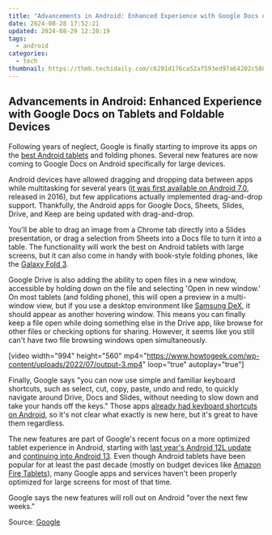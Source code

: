 ```yaml
---
title: "Advancements in Android: Enhanced Experience with Google Docs on Tablets and Foldable Devices"
date: 2024-08-28 17:52:21
updated: 2024-08-29 12:28:19
tags:
  - android
categories:
  - tech
thumbnail: https://thmb.techidaily.com/c6291d176ca52af593ed97a64202c588c0b54ac6b9ff66af20d69e9744d56a33.jpeg
---
```


## Advancements in Android: Enhanced Experience with Google Docs on Tablets and Foldable Devices

Following years of neglect, Google is finally starting to improve its apps on the [best Android tablets](https://youtube-sure.techidaily.com/16757146-updated-bite-sized-video-knowledge-now/) and folding phones. Several new features are now coming to Google Docs on Android specifically for large devices.

 Android devices have allowed dragging and dropping data between apps while multitasking for several years ([it was first available on Android 7.0](https://developer.android.com/guide/topics/ui/drag-drop), released in 2016), but few applications actually implemented drag-and-drop support. Thankfully, the Android apps for Google Docs, Sheets, Slides, Drive, and Keep are being updated with drag-and-drop.

 You'll be able to drag an image from a Chrome tab directly into a Slides presentation, or drag a selection from Sheets into a Docs file to turn it into a table. The functionality will work the best on Android tablets with large screens, but it can also come in handy with book-style folding phones, like the [Galaxy Fold 3](https://instagram-videos.techidaily.com/make-your-content-stand-out-with-instagrams-procedural-slow-mo-journey/).

 Google Drive is also adding the ability to open files in a new window, accessible by holding down on the file and selecting 'Open in new window.' On most tablets (and folding phone), this will open a preview in a multi-window view, but if you use a desktop environment like [Samsung DeX](https://youtube-video-recordings.techidaily.com/earning-strategies-for-successful-youtube-shorts-what-you-need-and-how-much-in-2024/), it should appear as another hovering window. This means you can finally keep a file open while doing something else in the Drive app, like browse for other files or checking options for sharing. However, it seems like you still can't have two file browsing windows open simultaneously.

 \[video width="994" height="560" mp4="https://www.howtogeek.com/wp-content/uploads/2022/07/output-3.mp4" loop="true" autoplay="true"\]

 Finally, Google says "you can now use simple and familiar keyboard shortcuts, such as select, cut, copy, paste, undo and redo, to quickly navigate around Drive, Docs and Slides, without needing to slow down and take your hands off the keys." Those apps [already had keyboard shortcuts on Android](https://support.google.com/docs/answer/179738?hl=en&co=GENIE.Platform%3DAndroid&oco=1), so it's not clear what exactly is new here, but it's great to have them regardless.

 The new features are part of Google's recent focus on a more optimized tablet experience in Android, starting with [last year's Android 12L update](https://digital-screen-recording.techidaily.com/updated-in-2024-achieving-excellence-in-game-recording-techniques-windows-11-style/) and [continuing into Android 13](https://snapchat-videos.techidaily.com/updated-crafting-compact-snaps-via-mac-techniques-for-2024/). Even though Android tablets have been popular for at least the past decade (mostly on budget devices like [Amazon Fire Tablets](https://win-howtos.techidaily.com/decoded-troubleshooting-failed-writes-to-0x-pointed-out-memory-slot-0x/)), many Google apps and services haven't been properly optimized for large screens for most of that time.

 Google says the new features will roll out on Android "over the next few weeks."

 Source: [Google](https://www.blog.google/products/android/googleworkspaceapps-largerscreens)

<ins class="adsbygoogle"
     style="display:block"
     data-ad-format="autorelaxed"
     data-ad-client="ca-pub-7571918770474297"
     data-ad-slot="1223367746"></ins>



<ins class="adsbygoogle"
     style="display:block"
     data-ad-client="ca-pub-7571918770474297"
     data-ad-slot="8358498916"
     data-ad-format="auto"
     data-full-width-responsive="true"></ins>
